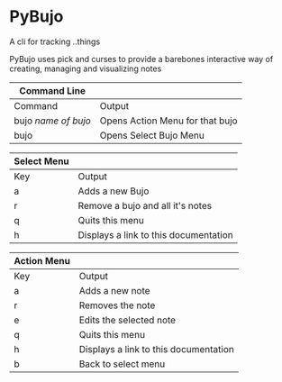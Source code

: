# PyBujo
 
 A cli for tracking ..things

 PyBujo uses pick and curses to provide a barebones interactive way of creating, managing and visualizing notes

| Command Line        |                                 |
|---------------------|---------------------------------|
| Command             | Output                          |
| bujo *name of bujo* | Opens Action Menu for that bujo |
| bujo                | Opens Select Bujo Menu          |

| Select Menu |                                         |
|-------------|-----------------------------------------  |
| Key         | Output                                  |
| a           | Adds a new Bujo                         |
| r           | Remove a bujo and all it's notes        |
| q           | Quits this menu                         |
| h           | Displays a link to this documentation   |

| Action Menu |                                         |
|-------------|-----------------------------------------|
| Key         | Output                                  |
| a           | Adds a new note                         |
| r           | Removes the note                        |
| e           | Edits the selected note                 |
| q           | Quits this menu                         |
| h           | Displays a link to this documentation   |
| b           | Back to select menu                     |
  
